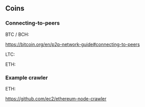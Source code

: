 ## Coins

### Connecting-to-peers

BTC / BCH:

https://bitcoin.org/en/p2p-network-guide#connecting-to-peers

LTC:

ETH:

### Example crawler

ETH:

https://github.com/ec2/ethereum-node-crawler